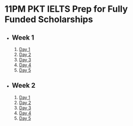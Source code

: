# 11PM PKT IELTS Prep for Fully Funded Scholarships

- ## Week 1

   1. [Day 1](https://www.facebook.com/iCodeguru/videos/1062545575605824)
   2. [Day 2](https://www.facebook.com/iCodeguru/videos/1605484327069103)
   3. [Day 3](https://www.facebook.com/iCodeguru/videos/2298677503806778)
   4. [Day 4](https://www.facebook.com/iCodeguru/videos/2815432361967603)
   5. [Day 5](https://www.facebook.com/iCodeguru/videos/510372285201062)

- ## Week 2

   1. [Day 1](https://www.facebook.com/iCodeguru/videos/1968924653622153)
   2. [Day 2](https://www.facebook.com/iCodeguru/videos/537396429223818)
   3. [Day 3](https://www.facebook.com/iCodeguru/videos/955668142992018)
   4. [Day 4](https://www.facebook.com/iCodeguru/videos/2036185426833641)
   5. [Day 5](https://www.facebook.com/iCodeguru/videos/512847028234647)

<!-- - ## Week 3

   1. [Day 1](https://www.facebook.com/iCodeguru/videos/598946719122155)
   2. [Day 2](https://www.facebook.com/iCodeguru/videos/914733923473112)
   3. [Day 3](https://www.facebook.com/iCodeguru/videos/1297749121217912)
   4. [Day 4](https://www.facebook.com/iCodeguru/videos/1734664024045912)
   5. [Day 5](https://www.facebook.com/iCodeguru/videos/1284384529276723) -->

<!-- - ## Week 

   1. [Day 1]()
   2. [Day 2]()
   3. [Day 3]()
   4. [Day 4]()
   5. [Day 5]() -->
